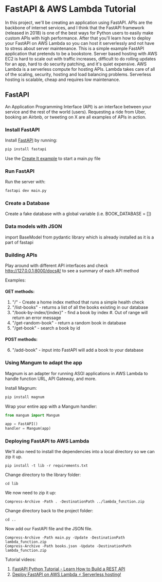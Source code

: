 # FastAPI & AWS Lambda Tutorial

In this project, we'll be creating an application using FastAPI. APIs are the backbone of internet services, and I think that the FastAPI framework (released in 2018) is one of the best ways for Python users to easily make custom APIs with high performance. After that you'll learn how to deploy your FastAPI on AWS Lambda so you can host it serverlessly and not have to stress about server maintenance. This is a simple example FastAPI application that pretends to be a bookstore. Server based hosting with AWS EC2 is hard to scale out with traffic increases, difficult to do rolling updates for an app, hard to do security patching, and it's quiet expensive. AWS Lambda is a serverless compute for hosting APIs. Lambda takes care of all of the scaling, security, hosting and load balancing problems. Serverless hosting is scalable, cheap and requires low maintenance.

## FastAPI
An Application Programming Interface (API) is an interface between your service and the rest of the world (users). Requesting a ride from Uber, booking an Airbnb, or tweeting on X are all examples of APIs in action.

### Install FastAPI

Install [FastAPI](https://fastapi.tiangolo.com/#installation) by running:
```sh
pip install fastapi
```
Use the [Create It example](https://fastapi.tiangolo.com/#create-it) to start a main.py file

### Run FastAPI
Run the server with:
```sh
fastapi dev main.py
```
### Create a Database
Create a fake database with a global variable (i.e. BOOK_DATABASE = [])

### Data models with JSON
import BaseModel from pydantic library which is already installed as it is a part of fastapi

### Building APIs
Play around with different API interfaces and check http://127.0.0.1:8000/docs#/ to see a summary of each API method

Examples:
#### GET methods:
1. "/" - Create a home index method that runs a simple health check
2. "/list-books" - returns a list of all the books existing in our database
3. "/book-by-index/{index}" - find a book by index #. Out of range will return an error message
4. "/get-random-book" - return a random book in database
5. "/get-book" - search a book by id

#### POST methods:
6. "/add-book" - input into FastAPI will add a book to your database 

### Using Mangum to adapt the app
Magnum is an adapter for running ASGI applications in AWS Lambda to handle function URL, API Gateway, and more. 

Install Magnum:
```sh
pip install magnum
```
Wrap your entire app with a Mangum handler:
```python
from mangum import Mangum

app = FastAPI()
handler = Mangum(app)
```

### Deploying FastAPI to AWS Lambda
We'll also need to install the dependencies into a local directory so we can zip it up.

```pwsh
pip install -t lib -r requirements.txt
```

Change directory to the library folder:
```pwsh
cd lib
```
We now need to zip it up:
```pwsh
Compress-Archive -Path . -DestinationPath ../lambda_function.zip
```
Change directory back to the project folder:
```pwsh
cd ..
```
Now add our FastAPI file and the JSON file.

```pwsh
Compress-Archive -Path main.py -Update -DestinationPath lambda_function.zip
Compress-Archive -Path books.json -Update -DestinationPath lambda_function.zip
```
Tutorial videos:
1) [FastAPI Python Tutorial - Learn How to Build a REST API](https://www.youtube.com/watch?v=34cqrIp5ANg)
2) [Deploy FastAPI on AWS Lambda ⚡ Serverless hosting!](https://www.youtube.com/watch?v=RGIM4JfsSk0)
